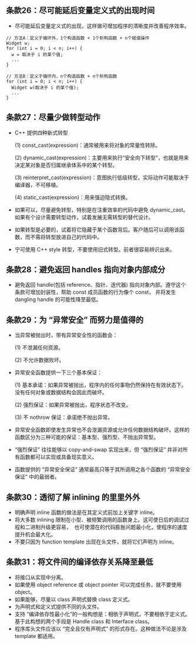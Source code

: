 ## 条款26：尽可能延后变量定义式的出现时间

* 尽可能延后变量定义式的出现，这样做可增加程序的清晰度并改善程序效率。

```
// 方法A：定义于循环外，1个构造函数 + 1个析构函数 + n个赋值操作
Widget w;
for (int i = 0; i < n; i++) {
  w = 取决于 i 的某个值;
  ...
}

// 方法B：定义于循环内，n个构造函数 + n个析构函数
for (int i = 0; i < n; i++) {
  Widget w(取决于 i 的某个值);
  ...
}
```

## 条款27：尽量少做转型动作

* C++ 提供四种新式转型

  (1) const_cast<T>(expression)：通常被用来将对象的常量性转除。
  
  (2) dynamic_cast<T>(expression)：主要用来执行“安全向下转型”，也就是用来决定某对象是否归属继承体系中的某个转型。
  
  (3) reinterpret_cast<T>(expression)：意图执行低级转型，实际动作可能取决于编译器，不可移植。
  
  (4) static_cast<T>(expression)：用来强迫隐式转换。

* 如果可以，尽量避免转型，特别是在注重效率的代码中避免 dynamic_cast。如果有个设计需要转型动作，试着发展无需转型的替代设计。
* 如果转型是必要的，试着将它隐藏于某个函数背后。客户随后可以调用该函数，而不需将转型放进自己的代码中。
* 宁可使用 C++ style 转型，不要使用旧式转型。前者很容易辨识出来。

## 条款28：避免返回 handles 指向对象内部成分

* 避免返回 handle(包括 reference、指针、迭代器) 指向对象内部。遵守这个条款可增加封装性，帮助 const 成员函数的行为像个 const，
  并将发生 dangling handle 的可能性降至最低。

## 条款29：为 “异常安全” 而努力是值得的

* 当异常被抛出时，带有异常安全性的函数会：
  
  (1) 不泄漏任何资源。
  
  (2) 不允许数据败坏。
  
* 异常安全函数提供一下三个基本保证：
  
  (1) 基本承诺：如果异常被抛出，程序内的任何事物仍然保持在有效状态下。没有任何对象或数据结构会因此而破坏。
  
  (2) 强烈保证：如果异常被抛出，程序状态不改变。
  
  (3) 不 nothrow 保证：承诺绝不抛出异常。
  
* 异常安全函数即使发生异常也不会泄漏资源或允许任何数据结构破坏。这样的函数区分为三种可能的保证：基本型、强烈型、不抛出异常型。
* “强烈保证” 往往能够以 copy-and-swap 实现出来，但 “强烈保证” 并非对所有函数都可以实现或具备现实意义。
* 函数提供的 “异常安全保证” 通常最高只等于其所调用之各个函数的 “异常安全保证” 中的最弱者。

## 条款30：透彻了解 inlining 的里里外外

* 明确声明 inline 函数的做法是在其定义式前加上关键字 inline。
* 将大多数 inlining 限制在小型、被频繁调用的函数身上。这可使日后的调试过程和二进制升级更容易，
  也可使潜在的代码膨胀问题最小化，使程序的速度提升机会最大化。
* 不要只因为 function template 出现在头文件，就将它们声明为 inline。

## 条款31：将文件间的编译依存关系降至最低

* 将接口从实现中分离。
* 如果使用 object reference 或 object pointer 可以完成任务，就不要使用 object。
* 如果能够，尽量以 class 声明式替换 class 定义式。
* 为声明式和定义式提供不同的头文件。
* 支持 “编译依存性最小化”的一般构想是：相依于声明式，不要相依于定义式。基于此构想的两个手段是 Handle class 和 Interface class。
* 程序库头文件应该以 “完全且仅有声明式” 的形式存在。这种做法不论是涉及 template 都适用。
